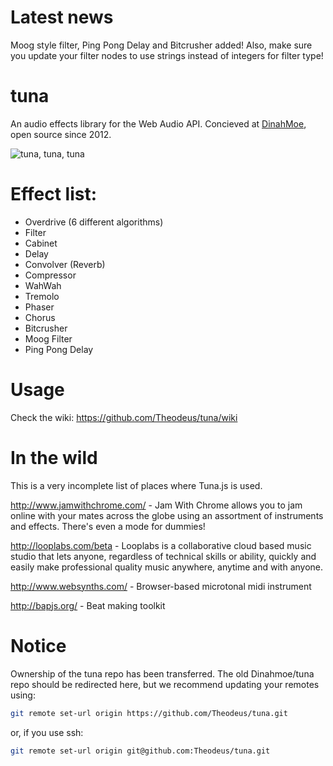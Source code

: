 Latest news
====
Moog style filter, Ping Pong Delay and Bitcrusher added! Also, make sure you update your filter nodes to use strings instead of integers for filter type!

tuna
====

An audio effects library for the Web Audio API. Concieved at <a href="http://www.dinahmoe.com">DinahMoe</a>, open source since 2012.

<img src="https://i.chzbgr.com/completestore/12/9/4/rjttPiC7WE6S4Bi22aYp1A2.jpg" alt="tuna, tuna, tuna"/>

Effect list:
====
<ul>
    <li>Overdrive (6 different algorithms)</li>
    <li>Filter</li>
    <li>Cabinet</li>
    <li>Delay</li>
    <li>Convolver (Reverb)</li>
    <li>Compressor</li>
    <li>WahWah</li>
    <li>Tremolo</li>
    <li>Phaser</li>
    <li>Chorus</li>
    <li>Bitcrusher</li>
    <li>Moog Filter</li>
    <li>Ping Pong Delay</li>
</ul>

Usage
====

Check the wiki: https://github.com/Theodeus/tuna/wiki

In the wild
===
This is a very incomplete list of places where Tuna.js is used.

http://www.jamwithchrome.com/ - Jam With Chrome allows you to jam online with your mates across the globe using an assortment of instruments and effects. There's even a mode for dummies!

http://looplabs.com/beta - Looplabs is a collaborative cloud based music studio that lets anyone, regardless of technical skills or ability, quickly and easily make professional quality music anywhere, anytime and with anyone.

http://www.websynths.com/ - Browser-based microtonal midi instrument

http://bapjs.org/ - Beat making toolkit


Notice
===
Ownership of the tuna repo has been transferred. The old Dinahmoe/tuna repo should be redirected here, but
we recommend updating your remotes using:

```bash
git remote set-url origin https://github.com/Theodeus/tuna.git
```
or, if you use ssh:
```bash
git remote set-url origin git@github.com:Theodeus/tuna.git
```
